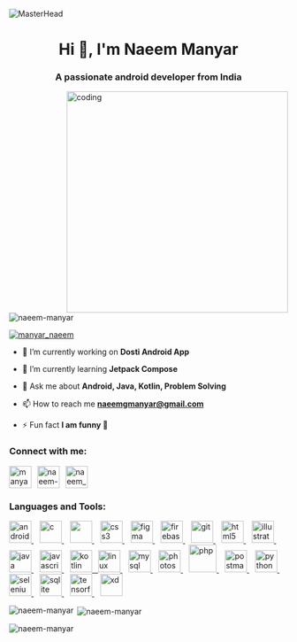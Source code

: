 ![MasterHead](https://1.bp.blogspot.com/-7A4WynwLsMw/XbBpCXG8fHI/AAAAAAAAMt4/uOa1bpLskYgrwGbllhSu2SDj_Mig8SXJQCLcBGAsYHQ/s1600/2000_600px.gif)
<h1 align="center">Hi 👋, I'm Naeem Manyar</h1>
<h3 align="center">A passionate android developer from India</h3>
<img align="right" alt="coding" width="400" src="https://devpunch.com/img/Dev-At-Work-Gif.jpg">
<p align="left"> <img src="https://komarev.com/ghpvc/?username=naeem-manyar&label=Profile%20views&color=0e75b6&style=flat" alt="naeem-manyar" /> </p>

<p align="left"> <a href="https://twitter.com/manyar_naeem" target="blank"><img src="https://img.shields.io/twitter/follow/manyar_naeem?logo=twitter&style=for-the-badge" alt="manyar_naeem" /></a> </p>

- 🔭 I’m currently working on **Dosti Android App**

- 🌱 I’m currently learning **Jetpack Compose**

- 💬 Ask me about **Android, Java, Kotlin, Problem Solving**

- 📫 How to reach me **naeemgmanyar@gmail.com**

- ⚡ Fun fact **I am funny 🤣**

<h3 align="left">Connect with me:</h3>
<p align="left">
<a href="https://twitter.com/manyar_naeem" target="blank"><img align="center" src="https://th.bing.com/th/id/R.3f7189662f19f8318fc75252deee723a?rik=Qa956Np1tp8Zcg&riu=http%3a%2f%2f1000logos.net%2fwp-content%2fuploads%2f2017%2f06%2fTwitter-Logo.png&ehk=6ekNd2ZmhpvFDGRZF19QcumP9fb8pZRkwrbFbK%2bpULA%3d&risl=&pid=ImgRaw&r=0" alt="manyar_naeem" height="40" width="40" /></a>&ensp;
<a href="https://linkedin.com/in/naeem-manyar" target="blank"><img align="center" src="https://th.bing.com/th/id/R.d51da72e1f4675ba5aef9c956ed4c562?rik=FmeldpqK57Pqdw&riu=http%3a%2f%2fwww.freepnglogos.com%2fuploads%2fofficial-linkedin-logo----17.png&ehk=D2%2b5urO8gseetYQhxdSGq2qyTRbSvoavbbmoGEuOepo%3d&risl=&pid=ImgRaw&r=0" alt="naeem-manyar" height="40" width="40" /></a>&ensp;
<a href="https://instagram.com/naeem_manyar" target="blank"><img align="center" src="https://angellajohnson.com/wp-content/uploads/2020/10/instagram_color_logo.png" alt="naeem_manyar" height="40" width="40" /></a>
</p>

<h3 align="left">Languages and Tools:</h3>
<p align="left"> <a href="https://developer.android.com" target="_blank" rel="noreferrer"> <img src="https://cdn3.iconfinder.com/data/icons/social-media-special/256/android-256.png" alt="android" width="40" height="40"/> </a>&ensp; <a href="https://www.cprogramming.com/" target="_blank" rel="noreferrer"> <img src="https://www.pinclipart.com/picdir/big/396-3965857_c-c-programming-language-logo-clipart.png" alt="c" width="40" height="40"/> </a>&ensp; <a href="https://www.w3schools.com/cpp/" target="_blank" rel="noreferrer"> <img src="https://brandslogos.com/wp-content/uploads/images/large/c-logo-black-and-white.png" width="40" height="40"/> </a>&ensp; <a href="https://www.w3schools.com/css/" target="_blank" rel="noreferrer"> <img src="https://1.bp.blogspot.com/-1Ou9VU12EVk/UzEExPKgdLI/AAAAAAAAHo0/qaZ0lOZI6jw/s1600/css_logo.png" alt="css3" width="40" height="40"/> </a>&ensp; <a href="https://www.figma.com/" target="_blank" rel="noreferrer"> <img src="https://www.vectorlogo.zone/logos/figma/figma-icon.svg" alt="figma" width="40" height="40"/> </a>&ensp; <a href="https://firebase.google.com/" target="_blank" rel="noreferrer"> <img src="https://www.vectorlogo.zone/logos/firebase/firebase-icon.svg" alt="firebase" width="40" height="40"/> </a>&ensp; <a href="https://git-scm.com/" target="_blank" rel="noreferrer"> <img src="https://www.vectorlogo.zone/logos/git-scm/git-scm-icon.svg" alt="git" width="40" height="40"/> </a>&ensp; <a href="https://www.w3.org/html/" target="_blank" rel="noreferrer"> <img src="https://logodownload.org/wp-content/uploads/2016/10/html5-logo-3-768x1084.png" alt="html5" width="40" height="40"/> </a>&ensp; <a href="https://www.adobe.com/in/products/illustrator.html" target="_blank" rel="noreferrer"> <img src="https://www.vectorlogo.zone/logos/adobe_illustrator/adobe_illustrator-icon.svg" alt="illustrator" width="40" height="40"/> </a>&ensp; <a href="https://www.java.com" target="_blank" rel="noreferrer"> <img src="https://www.codesai.com/assets/small_java_logo.png" alt="java" width="40" height="40"/> </a>&ensp; <a href="https://developer.mozilla.org/en-US/docs/Web/JavaScript" target="_blank" rel="noreferrer"> <img src="https://pluspng.com/img-png/javascript-vector-png-javascript-vector-logo-600.png" alt="javascript" width="40" height="40"/> </a>&ensp; <a href="https://kotlinlang.org" target="_blank" rel="noreferrer"> <img src="https://www.vectorlogo.zone/logos/kotlinlang/kotlinlang-icon.svg" alt="kotlin" width="40" height="40"/>&ensp; </a> <a href="https://www.linux.org/" target="_blank" rel="noreferrer"> <img src="https://th.bing.com/th/id/R.7802b52b7916c00014450891496fe04a?rik=r8GZM4o2Ch1tHQ&riu=http%3a%2f%2f1000logos.net%2fwp-content%2fuploads%2f2017%2f03%2fLINUX-LOGO.png&ehk=5m0lBvAd%2bzhvGg%2fu4i3%2f4EEHhF4N0PuzR%2fBmC1lFzfw%3d&risl=&pid=ImgRaw&r=0" alt="linux" width="40" height="40"/> </a>&ensp; <a href="https://www.mysql.com/" target="_blank" rel="noreferrer"> <img src="https://clipart.info/images/ccovers/1499794875MySQL-logo-png-transparent.png" alt="mysql" width="40" height="40"/> </a>&ensp; <a href="https://www.photoshop.com/en" target="_blank" rel="noreferrer"> <img src="https://th.bing.com/th/id/R.a28c40b32d432ad435f0453753348ae1?rik=vD4L0z3yiisgmQ&riu=http%3a%2f%2fpngimg.com%2fuploads%2fphotoshop%2fphotoshop_PNG2.png&ehk=td0qDLtTQi%2fYmoHOGIy1L3OVsHOlHG2GXSEuqsUkPLU%3d&risl=&pid=ImgRaw&r=0" alt="photoshop" width="40" height="40"/> </a>&ensp; <a href="https://www.php.net" target="_blank" rel="noreferrer"> <img src="https://www.php.net//images/logos/new-php-logo.svg" alt="php" width="50" height="50"/> </a>&ensp; <a href="https://postman.com" target="_blank" rel="noreferrer"> <img src="https://www.vectorlogo.zone/logos/getpostman/getpostman-icon.svg" alt="postman" width="40" height="40"/> </a>&ensp; <a href="https://www.python.org" target="_blank" rel="noreferrer"> <img src="https://th.bing.com/th/id/R.9ae7d0c2a37c4626d2ea58f615906814?rik=TqcufafMCjDWBQ&riu=http%3a%2f%2fassets.stickpng.com%2fimages%2f5848152fcef1014c0b5e4967.png&ehk=2cV8wPv4tlBVGDWIPrEGhWIvJ%2fjpYFt3ILQOj2qwNpM%3d&risl=&pid=ImgRaw&r=0" alt="python" width="40" height="40"/> </a>&ensp; <a href="https://www.selenium.dev" target="_blank" rel="noreferrer"> <img src="https://avatars.githubusercontent.com/u/983927?s=200&v=4" alt="selenium" width="40" height="40"/> </a>&ensp; <a href="https://www.sqlite.org/" target="_blank" rel="noreferrer"> <img src="https://www.vectorlogo.zone/logos/sqlite/sqlite-icon.svg" alt="sqlite" width="40" height="40"/> </a>&ensp; <a href="https://www.tensorflow.org" target="_blank" rel="noreferrer"> <img src="https://www.vectorlogo.zone/logos/tensorflow/tensorflow-icon.svg" alt="tensorflow" width="40" height="40"/> </a>&ensp; <a href="https://www.adobe.com/products/xd.html" target="_blank" rel="noreferrer"> <img src="https://cdn.worldvectorlogo.com/logos/adobe-xd.svg" alt="xd" width="40" height="40"/> </a> </p>

<p><img align="left" src="https://github-readme-stats.vercel.app/api/top-langs?username=naeem-manyar&show_icons=true&locale=en&layout=compact" alt="naeem-manyar" /></p>

<p>&nbsp;<img align="center" src="https://github-readme-stats.vercel.app/api?username=naeem-manyar&show_icons=true&locale=en" alt="naeem-manyar" /></p>

<p><img align="center" src="https://github-readme-streak-stats.herokuapp.com/?user=naeem-manyar&" alt="naeem-manyar" /></p>
